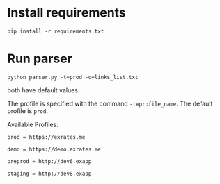 

# Install requirements

    pip install -r requirements.txt
    
# Run parser

    python parser.py -t=prod -o=links_list.txt
    
   both have default values.
   
   The profile is specified with the command ``-t=profile_name``. The default profile is ``prod``.
    
   Available Profiles:
   
    prod = https://exrates.me
    
    demo = https://demo.exrates.me
   
    preprod = http://dev6.exapp
   
    staging = http://dev8.exapp
   